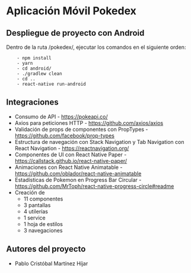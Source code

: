 # Aplicación Móvil Pokedex

## Despliegue de proyecto con Android
Dentro de la ruta /pokedex/, ejecutar los comandos en el siguiente orden:

        - npm install
        - yarn
        - cd android/
        - ./gradlew clean
        - cd ..
        - react-native run-android
    
## Integraciones
- Consumo de API  - https://pokeapi.co/ 
- Axios para peticiones HTTP - https://github.com/axios/axios
- Validación de props de componentes con PropTypes - https://github.com/facebook/prop-types
- Estructura de navegación con Stack Navigation y Tab Navigation con  React Navigation - https://reactnavigation.org/
- Componentes de UI con React Native Paper - https://callstack.github.io/react-native-paper/
- Animaciones con React Native Animatable - https://github.com/oblador/react-native-animatable
- Estadísticas de Pokemon en Progress Bar Circular  - https://github.com/MrToph/react-native-progress-circle#readme
- Creación de 
  - 11 componentes
  - 3 pantallas
  - 4 utilerías 
  - 1 service
  - 1 hoja de estilos
  - 3 navegaciones

## Autores del proyecto
- Pablo Cristóbal Martínez Híjar